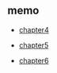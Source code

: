 ## memo

- [chapter4](memo/chapter4.md)

- [chapter5](memo/chapter5.md)

- [chapter6](memo/chapter6.md)

